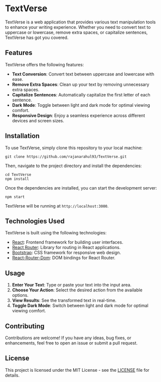 # TextVerse

TextVerse is a web application that provides various text manipulation tools to enhance your writing experience. Whether you need to convert text to uppercase or lowercase, remove extra spaces, or capitalize sentences, TextVerse has got you covered.

## Features

TextVerse offers the following features:

- **Text Conversion**: Convert text between uppercase and lowercase with ease.
- **Remove Extra Spaces**: Clean up your text by removing unnecessary extra spaces.
- **Capitalize Sentences**: Automatically capitalize the first letter of each sentence.
- **Dark Mode**: Toggle between light and dark mode for optimal viewing comfort.
- **Responsive Design**: Enjoy a seamless experience across different devices and screen sizes.

## Installation

To use TextVerse, simply clone this repository to your local machine:

```
git clone https://github.com/rajanarahul93/TextVerse.git
```

Then, navigate to the project directory and install the dependencies:

```
cd TextVerse
npm install
```

Once the dependencies are installed, you can start the development server:

```
npm start
```

TextVerse will be running at `http://localhost:3000`.

## Technologies Used

TextVerse is built using the following technologies:

- [React](https://reactjs.org/): Frontend framework for building user interfaces.
- [React Router](https://reactrouter.com/): Library for routing in React applications.
- [Bootstrap](https://getbootstrap.com/): CSS framework for responsive web design.
- [React-Router-Dom](https://www.npmjs.com/package/react-router-dom): DOM bindings for React Router.

## Usage

1. **Enter Your Text**: Type or paste your text into the input area.
2. **Choose Your Action**: Select the desired action from the available options.
3. **View Results**: See the transformed text in real-time.
4. **Toggle Dark Mode**: Switch between light and dark mode for optimal viewing comfort.

## Contributing

Contributions are welcome! If you have any ideas, bug fixes, or enhancements, feel free to open an issue or submit a pull request.

## License

This project is licensed under the MIT License - see the [LICENSE](LICENSE) file for details.
